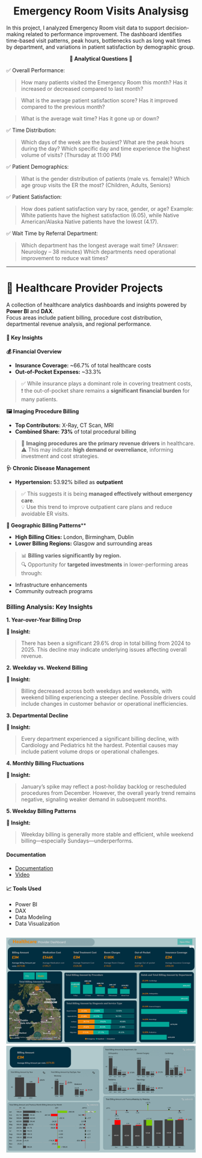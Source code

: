 



<h1 align="center"> Emergency Room Visits Analysisg  </h1>


  In this project, I analyzed Emergency Room visit data to support decision-making related to performance improvement.
 The dashboard identifies time-based visit patterns, peak hours, bottlenecks such as long wait times by department, and variations in patient satisfaction by demographic group.

<p align="center">
  <b>🔹  Analytical Questions  🔹</b>
</p>



✅ Overall Performance:
> How many patients visited the Emergency Room this month? Has it increased or decreased compared to last month?

> What is the average patient satisfaction score? Has it improved compared to the previous month?

> What is the average wait time? Has it gone up or down?

✅ Time Distribution:
> Which days of the week are the busiest?
> What are the peak hours during the day?
> Which specific day and time experience the highest volume of visits? (Thursday at 11:00 PM)

✅ Patient Demographics:
> What is the gender distribution of patients (male vs. female)?
> Which age group visits the ER the most? (Children, Adults, Seniors)

✅ Patient Satisfaction:
> How does patient satisfaction vary by race, gender, or age?
> Example: White patients have the highest satisfaction (6.05), while Native American/Alaska Native patients have the lowest (4.17).

✅ Wait Time by Referral Department:
> Which department has the longest average wait time? (Answer: Neurology – 38 minutes)
> Which departments need operational improvement to reduce wait times?


---
# 🏥 Healthcare Provider  Projects

A collection of healthcare analytics dashboards and insights powered by **Power BI** and **DAX**.  
Focus areas include patient billing, procedure cost distribution, departmental revenue analysis, and regional performance.


#### 📌 Key Insights

 **💰 Financial Overview**

 
- **Insurance Coverage:** ~66.7% of total healthcare costs
- **Out-of-Pocket Expenses:** ~33.3%
> ✅ While insurance plays a dominant role in covering treatment costs,  
> ❗ the out-of-pocket share remains a **significant financial burden** for many patients.



**🖼️ Imaging Procedure Billing**


- **Top Contributors:** X-Ray, CT Scan, MRI
- **Combined Share:** **73%** of total procedural billing  
> 🧠 **Imaging procedures are the primary revenue drivers** in healthcare.  
> ⚠️ This may indicate **high demand or overreliance**, informing investment and cost strategies.


**🩺 Chronic Disease Management**


- **Hypertension:** 53.92% billed as **outpatient**  
> ✅ This suggests it is being **managed effectively without emergency care**.  
> 💡 Use this trend to improve outpatient care plans and reduce avoidable ER visits.



**🧭 Geographic Billing Patterns****
- **High Billing Cities:** London, Birmingham, Dublin  
- **Lower Billing Regions:** Glasgow and surrounding areas  
> 📊 **Billing varies significantly by region.**  
> 🔍 Opportunity for **targeted investments** in lower-performing areas through:
  - Infrastructure enhancements
  - Community outreach programs

    
### Billing Analysis: Key Insights


 **1. Year-over-Year Billing Drop**

**🧾 Insight:**
> There has been a significant 29.6% drop in total billing from 2024 to 2025. This decline may indicate underlying issues affecting overall revenue.



**2. Weekday vs. Weekend Billing**


**🧾 Insight:**
> Billing decreased across both weekdays and weekends, with weekend billing experiencing a steeper decline. Possible drivers could include changes in customer behavior or operational inefficiencies.


**3. Departmental Decline**


**🧾 Insight:**
> Every department experienced a significant billing decline, with Cardiology and Pediatrics hit the hardest. Potential causes may include patient volume drops or operational challenges.



**4. Monthly Billing Fluctuations**


**🧾 Insight:**
> January’s spike may reflect a post-holiday backlog or rescheduled procedures from December. However, the overall yearly trend remains negative, signaling weaker demand in subsequent months.

**5. Weekday Billing Patterns**

**🧾 Insight:**
> Weekday billing is generally more stable and efficient, while weekend billing—especially Sundays—underperforms.




    
#### Documentation
- [Documentation](Doc/HospitalBilling.pdf)
- [Video](https://www.linkedin.com/posts/hegazy-ahmed_powerbi-dax-dataanalytics-activity-7330721837372403712-aQRb?utm_source=share&utm_medium=member_desktop&rcm=ACoAADcRge4BCiq6ISTAKxBtggfkK4mfvjG5IyA)


#### 📈 Tools Used
- Power BI  
- DAX  
- Data Modeling  
- Data Visualization

![](Pic/TotalBilling.png)  ![](Pic/compare.png)
---
